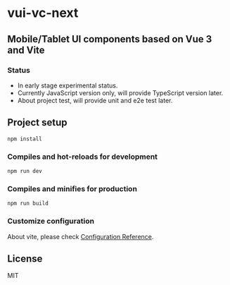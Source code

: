 # vui-vc-next

## Mobile/Tablet UI components based on Vue 3 and Vite

### Status

- In early stage experimental status.
- Currently JavaScript version only, will provide TypeScript version later.
- About project test, will provide unit and e2e test later.

## Project setup
```
npm install
```

### Compiles and hot-reloads for development
```
npm run dev
```

### Compiles and minifies for production
```
npm run build
```

### Customize configuration

About vite, please check [Configuration Reference](https://github.com/vitejs/vite).

## License

MIT
